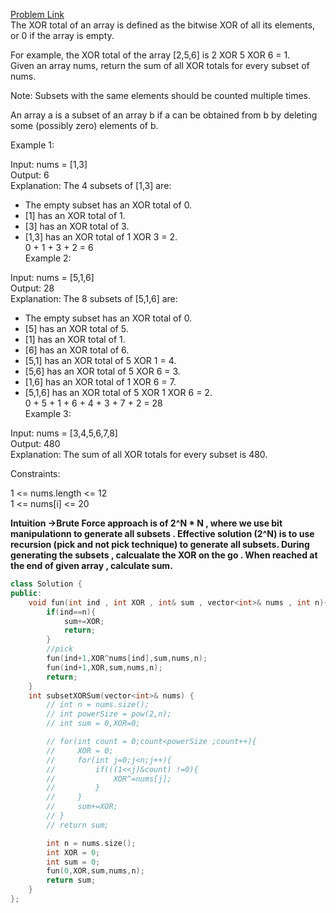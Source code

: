[Problem Link](https://leetcode.com/problems/sum-of-all-subset-xor-totals/description/?envType=daily-question&envId=2024-05-20)<br>
The XOR total of an array is defined as the bitwise XOR of all its elements, or 0 if the array is empty.<br>

For example, the XOR total of the array [2,5,6] is 2 XOR 5 XOR 6 = 1.<br>
Given an array nums, return the sum of all XOR totals for every subset of nums. <br>

Note: Subsets with the same elements should be counted multiple times.<br>

An array a is a subset of an array b if a can be obtained from b by deleting some (possibly zero) elements of b.<br>

 

Example 1:<br>

Input: nums = [1,3]<br>
Output: 6<br>
Explanation: The 4 subsets of [1,3] are:<br>
- The empty subset has an XOR total of 0.<br>
- [1] has an XOR total of 1.<br>
- [3] has an XOR total of 3.<br>
- [1,3] has an XOR total of 1 XOR 3 = 2.<br>
0 + 1 + 3 + 2 = 6<br>
Example 2:<br>

Input: nums = [5,1,6]<br>
Output: 28<br>
Explanation: The 8 subsets of [5,1,6] are:<br>
- The empty subset has an XOR total of 0.<br>
- [5] has an XOR total of 5.<br>
- [1] has an XOR total of 1.<br>
- [6] has an XOR total of 6.<br>
- [5,1] has an XOR total of 5 XOR 1 = 4.<br>
- [5,6] has an XOR total of 5 XOR 6 = 3.<br>
- [1,6] has an XOR total of 1 XOR 6 = 7.<br>
- [5,1,6] has an XOR total of 5 XOR 1 XOR 6 = 2.<br>
0 + 5 + 1 + 6 + 4 + 3 + 7 + 2 = 28<br>
Example 3:<br>

Input: nums = [3,4,5,6,7,8]<br>
Output: 480<br>
Explanation: The sum of all XOR totals for every subset is 480.<br>
 

Constraints:<br>

1 <= nums.length <= 12<br>
1 <= nums[i] <= 20<br>

__Intuition ->Brute Force approach is of 2^N * N , where we use bit manipulationn to generate all subsets . Effective solution (2^N) is to use recursion (pick and not pick technique) to generate all subsets. During generating the subsets , calcualate the XOR on the go . When reached at the end of given array , calculate sum.__

```C++
class Solution {
public:
    void fun(int ind , int XOR , int& sum , vector<int>& nums , int n){
        if(ind==n){
            sum+=XOR;
            return;
        }
        //pick
        fun(ind+1,XOR^nums[ind],sum,nums,n);
        fun(ind+1,XOR,sum,nums,n);
        return;
    }
    int subsetXORSum(vector<int>& nums) {
        // int n = nums.size();
        // int powerSize = pow(2,n);
        // int sum = 0,XOR=0;

        // for(int count = 0;count<powerSize ;count++){
        //     XOR = 0;
        //     for(int j=0;j<n;j++){
        //         if(((1<<j)&count) !=0){
        //             XOR^=nums[j];
        //         }
        //     }
        //     sum+=XOR;
        // }
        // return sum;

        int n = nums.size();
        int XOR = 0;
        int sum = 0;
        fun(0,XOR,sum,nums,n);
        return sum;
    }
};
```
